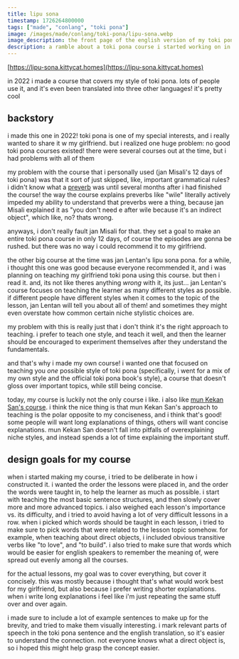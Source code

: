 ```yaml
---
title: lipu sona
timestamp: 1726264800000
tags: ["made", "conlang", "toki pona"]
image: /images/made/conlang/toki-pona/lipu-sona.webp
image_description: the front page of the english version of my toki pona course. lessons are listed on the left, and on the right there's links to translations and other resources
description: a ramble about a toki pona course i started working on in 2022
---
```


[https://lipu-sona.kittycat.homes](https://lipu-sona.kittycat.homes)

in 2022 i made a course that covers my style of toki pona. lots of people use it, and it's even been translated into three other languages! it's pretty cool

## backstory
i made this one in 2022! toki pona is one of my special interests, and i really wanted to share it w my girlfriend. but i realized one huge problem: no good toki pona courses existed! there were several courses out at the time, but i had problems with all of them

my problem with the course that i personally used (jan Misali's 12 days of toki pona) was that it sort of just skipped, like, important grammatical rules? i didn't know what a [preverb](https://lipu-sona.kittycat.homes/en/preverbs) was until several months after i had finished the course! the way the course explains preverbs like "wile" literally actively impeded my ability to understand that preverbs were a thing, because jan Misali explained it as "you don't need e after wile because it's an indirect object", which like, no? thats wrong.

anyways, i don't really fault jan Misali for that. they set a goal to make an entire toki pona course in only 12 days, of course the episodes are gonna be rushed. but there was no way i could recommend it to my girlfriend.

the other big course at the time was jan Lentan's lipu sona pona. for a while, i thought this one was good because everyone recommended it, and i was planning on teaching my girlfriend toki pona using this course. but then i read it. and, its not like theres anything *wrong* with it, its just... jan Lentan's course focuses on teaching the learner as many different styles as possible. if different people have different styles when it comes to the topic of the lesson, jan Lentan will tell you about all of them! and sometimes they might even overstate how common certain niche stylistic choices are.

my problem with this is really just that i don't think it's the right approach to teaching. i prefer to teach one style, and teach it well, and then the learner should be encouraged to experiment themselves after they understand the fundamentals.

and that's why i made my own course! i wanted one that focused on teaching you *one* possible style of toki pona (specifically, i went for a mix of my own style and the official toki pona book's style), a course that doesn't gloss over important topics, while still being concise.

today, my course is luckily not the only course i like. i also like [mun Kekan San's course](https://mun.la/sona/). i think the nice thing is that mun Kekan San's approach to teaching is the polar opposite to my conciseness, and i think that's good! some people will want long explanations of things, others will want concise explanations. mun Kekan San doesn't fall into pitfalls of overexplaining niche styles, and instead spends a lot of time explaining the important stuff.

## design goals for my course
when i started making my course, i tried to be deliberate in how i constructed it. i wanted the order the lessons were placed in, and the order the words were taught in, to help the learner as much as possible. i start with teaching the most basic sentence structures, and then slowly cover more and more advanced topics. i also weighed each lesson's importance vs. its difficulty, and i tried to avoid having a lot of very difficult lessons in a row. when i picked which words should be taught in each lesson, i tried to make sure to pick words that were related to the lesson topic somehow. for example, when teaching about direct objects, i included obvious transitive verbs like "to love", and "to build". i also tried to make sure that words which would be easier for english speakers to remember the meaning of, were spread out evenly among all the courses.

for the actual lessons, my goal was to cover everything, but cover it concisely. this was mostly because i thought that's what would work best for my girlfriend, but also because i prefer writing shorter explanations. when i write long explanations i feel like i'm just repeating the same stuff over and over again.

i made sure to include a lot of example sentences to make up for the brevity, and tried to make them visually interesting. i mark relevant parts of speech in the toki pona sentence and the english translation, so it's easier to understand the connection. not everyone knows what a direct object is, so i hoped this might help grasp the concept easier.